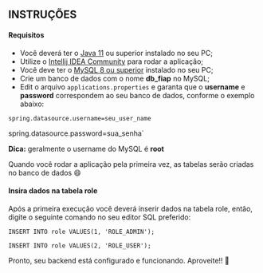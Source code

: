 ## INSTRUÇÕES

#### Requisitos

- Você deverá ter o [Java 11](https://www.oracle.com/br/java/technologies/javase/jdk11-archive-downloads.html) ou superior instalado no seu PC;
- Utilize o [Intellij IDEA Community](https://www.jetbrains.com/pt-br/idea/download/#section=windows) para rodar a aplicação;
- Você deve ter o [MySQL 8 ou superior](https://dev.mysql.com/downloads/installer/) instalado no seu PC;
- Crie um banco de dados com o nome **db_fiap** no MySQL;
- Edit o arquivo `applications.properties` e garanta que o **username** e **password** correspondem ao seu banco de dados, conforme o exemplo abaixo:

`spring.datasource.username=seu_user_name`

spring.datasource.password=sua_senha`

**Dica:** geralmente o username do MySQL é **root**

Quando você rodar a aplicação pela primeira vez, as tabelas serão criadas no banco de dados :smile:


#### Insira dados na tabela role

Após a primeira execução você deverá inserir dados na tabela role, então, digite o seguinte comando no seu editor SQL preferido:

`INSERT INTO role VALUES(1, 'ROLE_ADMIN');`

`INSERT INTO role VALUES(2, 'ROLE_USER');`



Pronto, seu backend está configurado e funcionando. Aproveite!! :rocket:


